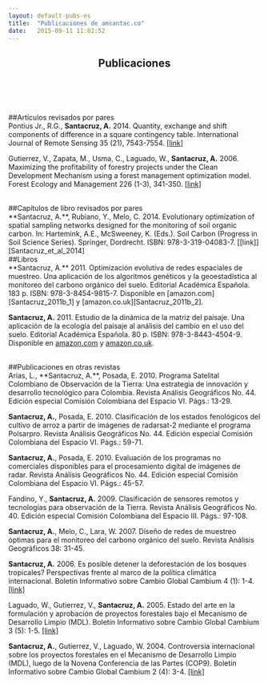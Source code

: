 ```yaml
---
layout: default-pubs-es
title:  "Publicaciones de amsantac.co"
date:   2015-09-11 11:02:52
---
```

<header>
<h2>Publicaciones</h2>
</header>
<br>

##Artículos revisados por pares
<br>
Pontius Jr., R.G., **Santacruz, A.** 2014. Quantity, exchange and shift components of difference in a square contingency table. International Journal of Remote Sensing 35 (21), 7543-7554. [[link]][Pontius_Santacruz_2014]

Gutierrez, V., Zapata, M., Usma, C., Laguado, W., **Santacruz, A.** 2006. Maximizing the profitability of forestry projects under the Clean Development Mechanism using a forest management optimization model. Forest Ecology and Management 226 (1-3), 341-350. [[link]][Gutierrez_et_al_2006]

<br>
##Capítulos de libro revisados por pares
<br>
**Santacruz, A.**, Rubiano, Y., Melo, C. 2014. Evolutionary optimization of spatial sampling networks designed for the monitoring of soil organic carbon. In: Hartemink, A.E., McSweeney, K. (Eds.). Soil Carbon (Progress in Soil Science Series). Springer, Dordrecht. ISBN: 978-3-319-04083-7. [[link]][Santacruz_et_al_2014]

<br>
##Libros
<br>
**Santacruz, A.** 2011. Optimización evolutiva de redes espaciales de muestreo. Una aplicación de los algoritmos genéticos y la geoestadística al monitoreo del carbono orgánico del suelo. Editorial Académica Española. 183 p. ISBN: 978-3-8454-9815-7. Disponible en [amazon.com][Santacruz_2011b_1] y [amazon.co.uk][Santacruz_2011b_2].

**Santacruz, A.** 2011. Estudio de la dinámica de la matriz del paisaje. Una aplicación de la ecología del paisaje al análisis del cambio en el uso del suelo. Editorial Académica Española. 80 p. ISBN: 978-3-8443-4504-9. Disponible en [amazon.com][Santacruz_2011a_1] y [amazon.co.uk][Santacruz_2011a_2].

<br>
##Publicaciones en otras revistas
<br>
Arias, L., **Santacruz, A.**, Posada, E. 2010. Programa Satelital Colombiano de Observación de la Tierra: Una estrategia de innovación y desarrollo tecnológico para Colombia. Revista Análisis Geográficos No. 44. Edición especial Comisión Colombiana del Espacio VI. Págs.: 13-29.

**Santacruz, A.**, Posada, E. 2010. Clasificación de los estados fenológicos del cultivo de arroz a partir de imágenes de radarsat-2 mediante el programa Polsarpro. Revista Análisis Geográficos No. 44. Edición especial Comisión Colombiana del Espacio VI. Págs.: 59-71.   

**Santacruz, A.**, Posada, E. 2010. Evaluación de los programas no comerciales disponibles para el procesamiento digital de imágenes de radar. Revista Análisis Geográficos No. 44. Edición especial Comisión Colombiana del Espacio VI. Págs.: 45-57.

Fandino, Y., **Santacruz, A.** 2009. Clasificación de sensores remotos y tecnologías para observación de la Tierra. Revista Análisis Geográficos No. 40. Edición especial Comisión Colombiana del Espacio III. Págs.: 97-108. 

**Santacruz, A.**, Melo, C., Lara, W. 2007. Diseño de redes de muestreo óptimas para el monitoreo del carbono orgánico del suelo. Revista Análisis Geográficos 38: 31-45.

**Santacruz, A.** 2006. Es posible detener la deforestación de los bosques tropicales? Perspectivas frente al marco de la política climática internacional. Boletín Informativo sobre Cambio Global Cambium 4 (1): 1-4. [[link]][Santacruz_2006]

Laguado, W., Gutierrez, V., **Santacruz, A.** 2005. Estado del arte en la formulación y aprobación de proyectos forestales bajo el Mecanismo de Desarrollo Limpio (MDL). Boletín Informativo sobre Cambio Global Cambium 3 (5): 1-5.  [[link]][Santacruz_et_al_2005]

**Santacruz, A.**, Gutierrez, V., Laguado, W. 2004. Controversia internacional sobre los proyectos forestales en el Mecanismo de Desarrollo Limpio (MDL), luego de la Novena Conferencia de las Partes (COP9). Boletín Informativo sobre Cambio Global Cambium 2 (4): 3-4.  [[link]][Santacruz_et_al_2004]


[Pontius_Santacruz_2014]: http://www.researchgate.net/publication/267979928_Quantity_exchange_and_shift_components_of_difference_in_a_square_contingency_table
[Gutierrez_et_al_2006]: https://www.researchgate.net/publication/222702607_Maximizing_the_profitability_of_forestry_projects_under_the_Clean_Development_Mechanism_using_a_forest_management_optimization_model
[Santacruz_et_al_2014]: http://link.springer.com/chapter/10.1007/978-3-319-04084-4_8
[Santacruz_2011b_2]: http://www.amazon.co.uk/Optimizaci%C3%B3n-evolutiva-redes-espaciales-muestreo/dp/3845498153/ref=sr_1_2?ie=UTF8&qid=1440598996&sr=8-2&keywords=Ali+Santacruz 
[Santacruz_2011b_1]: http://www.amazon.com/Optimizaci%C3%B3n-evolutiva-redes-espaciales-muestreo/dp/3845498153/ref=sr_1_2?ie=UTF8&qid=1440598980&sr=8-2&keywords=Ali+Santacruz
[Santacruz_2011a_2]: http://www.amazon.co.uk/Estudio-din%C3%A1mica-matriz-del-paisaje/dp/3844345043/ref=sr_1_1?ie=UTF8&qid=1440598996&sr=8-1&keywords=Ali+Santacruz
[Santacruz_2011a_1]: http://www.amazon.com/Estudio-din%C3%A1mica-matriz-del-paisaje/dp/3844345043/ref=sr_1_1?ie=UTF8&qid=1440598980&sr=8-1&keywords=Ali+Santacruz&pebp=1440599016935&perid=0AZ8W3AS9D3EMP8MJ91V
[Santacruz_2006]: http://www.carbonoybosques.org/images/stories/esp/Cambium/2006/V4n1.pdf
[Santacruz_et_al_2005]: http://www.carbonoybosques.org/images/stories/esp/Cambium/2005/V3n5.pdf
[Santacruz_et_al_2004]: http://www.carbonoybosques.org/images/stories/esp/Cambium/2004/V2n4.pdf
